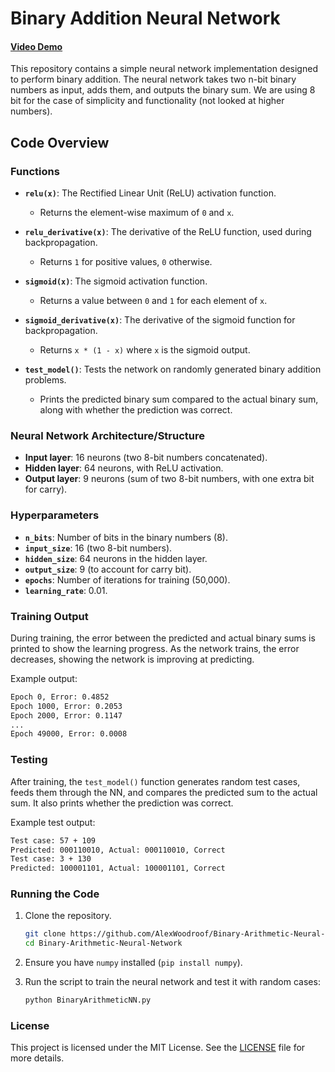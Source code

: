 # Binary Addition Neural Network
#### [Video Demo](https://www.youtube.com/watch?v=orgLG-LPoy4&t=9s)

This repository contains a simple neural network implementation designed to perform binary addition. The neural network takes two n-bit binary numbers as input, adds them, and outputs the binary sum. We are using 8 bit for the case of simplicity and functionality (not looked at higher numbers).

## Code Overview

### Functions

- **`relu(x)`**: The Rectified Linear Unit (ReLU) activation function.
  - Returns the element-wise maximum of `0` and `x`.

- **`relu_derivative(x)`**: The derivative of the ReLU function, used during backpropagation.
  - Returns `1` for positive values, `0` otherwise.

- **`sigmoid(x)`**: The sigmoid activation function.
  - Returns a value between `0` and `1` for each element of `x`.

- **`sigmoid_derivative(x)`**: The derivative of the sigmoid function for backpropagation.
  - Returns `x * (1 - x)` where `x` is the sigmoid output.

- **`test_model()`**: Tests the network on randomly generated binary addition problems.
  - Prints the predicted binary sum compared to the actual binary sum, along with whether the prediction was correct.

### Neural Network Architecture/Structure

- **Input layer**: 16 neurons (two 8-bit numbers concatenated).
- **Hidden layer**: 64 neurons, with ReLU activation.
- **Output layer**: 9 neurons (sum of two 8-bit numbers, with one extra bit for carry).

### Hyperparameters

- **`n_bits`**: Number of bits in the binary numbers (8).
- **`input_size`**: 16 (two 8-bit numbers).
- **`hidden_size`**: 64 neurons in the hidden layer.
- **`output_size`**: 9 (to account for carry bit).
- **`epochs`**: Number of iterations for training (50,000).
- **`learning_rate`**: 0.01.

### Training Output

During training, the error between the predicted and actual binary sums is printed to show the learning progress. As the network trains, the error decreases, showing the network is improving at predicting.

Example output:
```bash
Epoch 0, Error: 0.4852
Epoch 1000, Error: 0.2053
Epoch 2000, Error: 0.1147
...
Epoch 49000, Error: 0.0008
```

### Testing

After training, the `test_model()` function generates random test cases, feeds them through the NN, and compares the predicted sum to the actual sum. It also prints whether the prediction was correct.

Example test output:
```bash
Test case: 57 + 109
Predicted: 000110010, Actual: 000110010, Correct
Test case: 3 + 130
Predicted: 100001101, Actual: 100001101, Correct
```

### Running the Code

1. Clone the repository.

   ```bash
   git clone https://github.com/AlexWoodroof/Binary-Arithmetic-Neural-Network.git
   cd Binary-Arithmetic-Neural-Network
   ```
   
3. Ensure you have `numpy` installed (`pip install numpy`).
4. Run the script to train the neural network and test it with random cases:

    ```bash
    python BinaryArithmeticNN.py
    ```

### License

This project is licensed under the MIT License. See the [LICENSE](LICENSE) file for more details.


